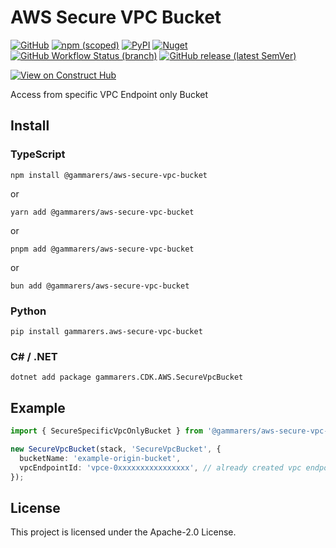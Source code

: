 # AWS Secure VPC Bucket

[![GitHub](https://img.shields.io/github/license/gammarers/aws-secure-vpc-bucket?style=flat-square)](https://github.com/gammarers/aws-secure-vpc-bucket/blob/main/LICENSE)
[![npm (scoped)](https://img.shields.io/npm/v/@gammarers/aws-secure-vpc-bucket?style=flat-square)](https://www.npmjs.com/package/@gammarers/aws-secure-vpc-bucket)
[![PyPI](https://img.shields.io/pypi/v/gammarers.aws-secure-vpc-bucket?style=flat-square)](https://pypi.org/project/gammarers.aws-secure-vpc-bucket/)
[![Nuget](https://img.shields.io/nuget/v/Gammarers.CDK.AWS.SecureVpcBucket?style=flat-square)](https://www.nuget.org/packages/Gammarers.CDK.AWS.SecureVpcBucket/)
[![GitHub Workflow Status (branch)](https://img.shields.io/github/actions/workflow/status/gammarers/aws-secure-vpc-bucket/release.yml?branch=main&label=release&style=flat-square)](https://github.com/gammarers/aws-secure-vpc-bucket/actions/workflows/release.yml)
[![GitHub release (latest SemVer)](https://img.shields.io/github/v/release/gammarers/aws-secure-vpc-bucket?sort=semver&style=flat-square)](https://github.com/gammarers/aws-secure-vpc-bucket/releases)

[![View on Construct Hub](https://constructs.dev/badge?package=@gammarers/aws-secure-vpc-bucket)](https://constructs.dev/packages/@gammarers/aws-secure-vpc-bucket)

Access from specific VPC Endpoint only Bucket

## Install

### TypeScript

```shell
npm install @gammarers/aws-secure-vpc-bucket
```
or
```shell
yarn add @gammarers/aws-secure-vpc-bucket
```
or
```shell
pnpm add @gammarers/aws-secure-vpc-bucket
```
or
```shell
bun add @gammarers/aws-secure-vpc-bucket
```

### Python

```shell
pip install gammarers.aws-secure-vpc-bucket
```

### C# / .NET

```shell
dotnet add package gammarers.CDK.AWS.SecureVpcBucket
```

## Example

```typescript
import { SecureSpecificVpcOnlyBucket } from '@gammarers/aws-secure-vpc-bucket';

new SecureVpcBucket(stack, 'SecureVpcBucket', {
  bucketName: 'example-origin-bucket',
  vpcEndpointId: 'vpce-0xxxxxxxxxxxxxxxx', // already created vpc endpoint id
});

```

## License

This project is licensed under the Apache-2.0 License.

